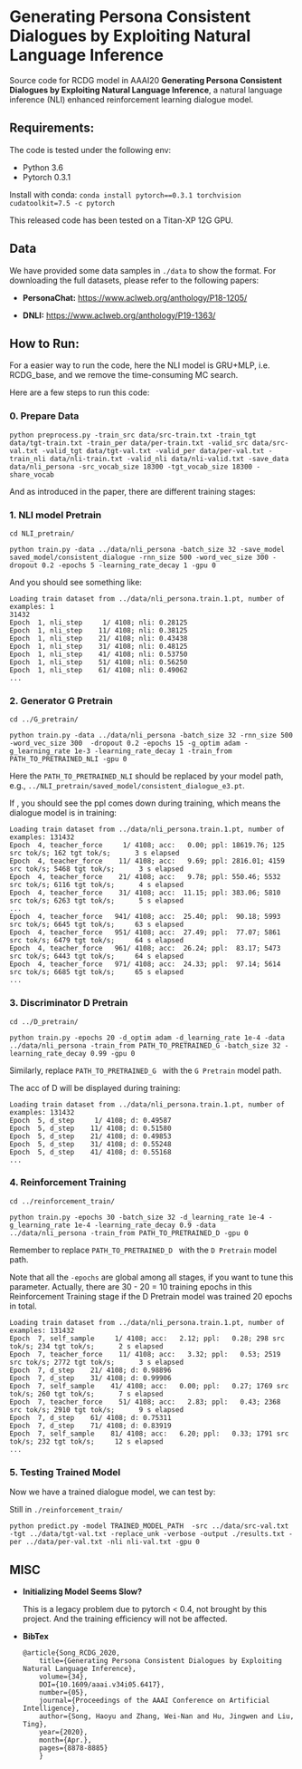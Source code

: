 # Generating Persona Consistent Dialogues by Exploiting Natural Language Inference

Source code for RCDG model in AAAI20 **Generating Persona Consistent Dialogues by Exploiting Natural Language Inference**, a natural language inference (NLI) enhanced reinforcement learning dialogue model.


## Requirements:

The code is tested under the following env:

* Python 3.6
* Pytorch 0.3.1

Install with conda: `conda install pytorch==0.3.1 torchvision cudatoolkit=7.5 -c pytorch`

This released code has been tested on a Titan-XP 12G GPU.

## Data
We have provided some data samples in `./data` to show the format. For downloading the full datasets, please refer to the following papers:

* **PersonaChat:** https://www.aclweb.org/anthology/P18-1205/

* **DNLI:** https://www.aclweb.org/anthology/P19-1363/

## How to Run:

For a easier way to run the code, here the NLI model is GRU+MLP, i.e. RCDG_base, and we remove the time-consuming MC search. 

Here are a few steps to run this code:


### 0. Prepare Data
```
python preprocess.py -train_src data/src-train.txt -train_tgt data/tgt-train.txt -train_per data/per-train.txt -valid_src data/src-val.txt -valid_tgt data/tgt-val.txt -valid_per data/per-val.txt -train_nli data/nli-train.txt -valid_nli data/nli-valid.txt -save_data data/nli_persona -src_vocab_size 18300 -tgt_vocab_size 18300 -share_vocab
```


And as introduced in the paper, there are different training stages:

### 1. NLI model Pretrain

`cd NLI_pretrain/`

```
python train.py -data ../data/nli_persona -batch_size 32 -save_model saved_model/consistent_dialogue -rnn_size 500 -word_vec_size 300 -dropout 0.2 -epochs 5 -learning_rate_decay 1 -gpu 0
```

And you should see something like:

```
Loading train dataset from ../data/nli_persona.train.1.pt, number of examples: 1
31432
Epoch  1, nli_step     1/ 4108; nli: 0.28125
Epoch  1, nli_step    11/ 4108; nli: 0.38125
Epoch  1, nli_step    21/ 4108; nli: 0.43438
Epoch  1, nli_step    31/ 4108; nli: 0.48125
Epoch  1, nli_step    41/ 4108; nli: 0.53750
Epoch  1, nli_step    51/ 4108; nli: 0.56250
Epoch  1, nli_step    61/ 4108; nli: 0.49062
...
```

### 2. Generator G Pretrain

`cd ../G_pretrain/`

```
python train.py -data ../data/nli_persona -batch_size 32 -rnn_size 500 -word_vec_size 300  -dropout 0.2 -epochs 15 -g_optim adam -g_learning_rate 1e-3 -learning_rate_decay 1 -train_from PATH_TO_PRETRAINED_NLI -gpu 0
```
Here the `PATH_TO_PRETRAINED_NLI` should be replaced by your model path, e.g., `../NLI_pretrain/saved_model/consistent_dialogue_e3.pt`.

If , you should see the ppl comes down during training, which means the dialogue model is in training:

```
Loading train dataset from ../data/nli_persona.train.1.pt, number of examples: 131432
Epoch  4, teacher_force     1/ 4108; acc:   0.00; ppl: 18619.76; 125 src tok/s; 162 tgt tok/s;      3 s elapsed
Epoch  4, teacher_force    11/ 4108; acc:   9.69; ppl: 2816.01; 4159 src tok/s; 5468 tgt tok/s;      3 s elapsed
Epoch  4, teacher_force    21/ 4108; acc:   9.78; ppl: 550.46; 5532 src tok/s; 6116 tgt tok/s;      4 s elapsed
Epoch  4, teacher_force    31/ 4108; acc:  11.15; ppl: 383.06; 5810 src tok/s; 6263 tgt tok/s;      5 s elapsed
...
Epoch  4, teacher_force   941/ 4108; acc:  25.40; ppl:  90.18; 5993 src tok/s; 6645 tgt tok/s;     63 s elapsed
Epoch  4, teacher_force   951/ 4108; acc:  27.49; ppl:  77.07; 5861 src tok/s; 6479 tgt tok/s;     64 s elapsed
Epoch  4, teacher_force   961/ 4108; acc:  26.24; ppl:  83.17; 5473 src tok/s; 6443 tgt tok/s;     64 s elapsed
Epoch  4, teacher_force   971/ 4108; acc:  24.33; ppl:  97.14; 5614 src tok/s; 6685 tgt tok/s;     65 s elapsed
...
```

### 3. Discriminator D Pretrain
`cd ../D_pretrain/`

```
python train.py -epochs 20 -d_optim adam -d_learning_rate 1e-4 -data ../data/nli_persona -train_from PATH_TO_PRETRAINED_G -batch_size 32 -learning_rate_decay 0.99 -gpu 0
```

Similarly, replace `PATH_TO_PRETRAINED_G ` with the `G Pretrain` model path.

The acc of D will be displayed during training:

```
Loading train dataset from ../data/nli_persona.train.1.pt, number of examples: 131432
Epoch  5, d_step     1/ 4108; d: 0.49587
Epoch  5, d_step    11/ 4108; d: 0.51580
Epoch  5, d_step    21/ 4108; d: 0.49853
Epoch  5, d_step    31/ 4108; d: 0.55248
Epoch  5, d_step    41/ 4108; d: 0.55168
...
```

### 4. Reinforcement Training

`cd ../reinforcement_train/`

```
python train.py -epochs 30 -batch_size 32 -d_learning_rate 1e-4 -g_learning_rate 1e-4 -learning_rate_decay 0.9 -data ../data/nli_persona -train_from PATH_TO_PRETRAINED_D -gpu 0
```

Remember to replace `PATH_TO_PRETRAINED_D ` with the `D Pretrain` model path.

Note that all the `-epochs` are global among all stages,  if you want to tune this parameter. Actually, there are 30 - 20 = 10 training epochs in this Reinforcement Training stage if the D Pretrain model was trained 20 epochs in total.

```
Loading train dataset from ../data/nli_persona.train.1.pt, number of examples: 131432
Epoch  7, self_sample     1/ 4108; acc:   2.12; ppl:   0.28; 298 src tok/s; 234 tgt tok/s;      2 s elapsed
Epoch  7, teacher_force    11/ 4108; acc:   3.32; ppl:   0.53; 2519 src tok/s; 2772 tgt tok/s;      3 s elapsed
Epoch  7, d_step    21/ 4108; d: 0.98896
Epoch  7, d_step    31/ 4108; d: 0.99906
Epoch  7, self_sample    41/ 4108; acc:   0.00; ppl:   0.27; 1769 src tok/s; 260 tgt tok/s;      7 s elapsed
Epoch  7, teacher_force    51/ 4108; acc:   2.83; ppl:   0.43; 2368 src tok/s; 2910 tgt tok/s;      9 s elapsed
Epoch  7, d_step    61/ 4108; d: 0.75311
Epoch  7, d_step    71/ 4108; d: 0.83919
Epoch  7, self_sample    81/ 4108; acc:   6.20; ppl:   0.33; 1791 src tok/s; 232 tgt tok/s;     12 s elapsed
...
```
 

### 5. Testing Trained Model
Now we have a trained dialogue model, we can test by:

Still in `./reinforcement_train/`


```
python predict.py -model TRAINED_MODEL_PATH  -src ../data/src-val.txt -tgt ../data/tgt-val.txt -replace_unk -verbose -output ./results.txt -per ../data/per-val.txt -nli nli-val.txt -gpu 0
```

## MISC
	
* **Initializing Model Seems Slow?**	
	
	This is a legacy problem due to pytorch < 0.4, not brought by this project. And the training efficiency will not be affected.


* **BibTex**
	
	```
	@article{Song_RCDG_2020,
		title={Generating Persona Consistent Dialogues by Exploiting Natural Language Inference},
		volume={34},
		DOI={10.1609/aaai.v34i05.6417},
		number={05},
		journal={Proceedings of the AAAI Conference on Artificial Intelligence},
		author={Song, Haoyu and Zhang, Wei-Nan and Hu, Jingwen and Liu, Ting},
		year={2020},
		month={Apr.},
		pages={8878-8885}
		}
	```
	
